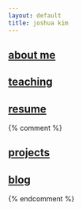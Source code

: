 ```yaml
---
layout: default
title: joshua kim
---
```


<h2><a href="about.html" class="index-item">about me</a></h2>
<h2><a href="teaching.html" class="index-item">teaching</a></h2>
<h2><a href="resume.html" class="index-item">resume</a></h2>
{% comment %}
<h2><a href="about" class="index-item">projects</a></h2>
<h2><a href="about" class="index-item">blog</a></h2>
{% endcomment %}
